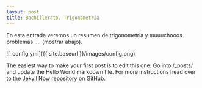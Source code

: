 ```yaml
---
layout: post
title: Bachillerato. Trigonometria
---
```


En esta entrada veremos un resumen de trigonometria y muuuchooos problemas .... (mostrar abajo).

![_config.yml]({{ site.baseurl }}/images/config.png)

The easiest way to make your first post is to edit this one. Go into /_posts/ and update the Hello World markdown file. For more instructions head over to the [Jekyll Now repository](https://github.com/barryclark/jekyll-now) on GitHub.
